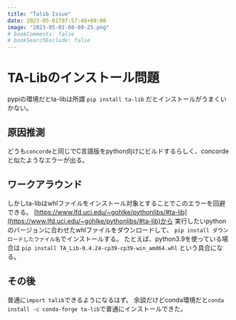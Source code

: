 ```yaml
---
title: "Talib Issue"
date: 2023-05-01T07:57:49+09:00
image: "2023-05-01-08-09-25.png"
# bookComments: false
# bookSearchExclude: false
---
```

# TA-Libのインストール問題
pypiの環境だとta-libは所謂
```pip install ta-lib```
だとインストールがうまくいかない。

## 原因推測
どうも`concorde`と同じでC言語版をpython向けにビルドするらしく、concordeと似たようなエラーが出る。

## ワークアラウンド
しかしta-libはwhlファイルをインストール対象とすることでこのエラーを回避できる。
[https://www.lfd.uci.edu/~gohlke/pythonlibs/#ta-lib](https://www.lfd.uci.edu/~gohlke/pythonlibs/#ta-lib)から
実行したいpythonのバージョンに合わせたwhlファイルをダウンロードして、
```pip install ダウンロードしたファイル名```でインストールする。
たとえば、python3.9を使っている場合は
```pip install TA_Lib-0.4.24-cp39-cp39-win_amd64.whl```
という具合になる。

## その後
普通に`import talib`できるようになるはず。
余談だけどconda環境だと`conda install -c conda-forge ta-lib`で普通にインストールできた。